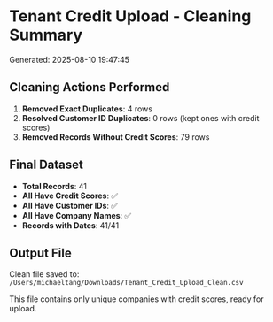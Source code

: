 # Tenant Credit Upload - Cleaning Summary
Generated: 2025-08-10 19:47:45

## Cleaning Actions Performed

1. **Removed Exact Duplicates**: 4 rows
2. **Resolved Customer ID Duplicates**: 0 rows (kept ones with credit scores)
3. **Removed Records Without Credit Scores**: 79 rows

## Final Dataset

- **Total Records**: 41
- **All Have Credit Scores**: ✅
- **All Have Customer IDs**: ✅
- **All Have Company Names**: ✅
- **Records with Dates**: 41/41

## Output File

Clean file saved to: `/Users/michaeltang/Downloads/Tenant_Credit_Upload_Clean.csv`

This file contains only unique companies with credit scores, ready for upload.
